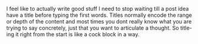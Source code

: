 I feel like to actually write good stuff I need to stop waiting till a post idea have a title before typing the first words. Titles normally encode the range or depth of the content and most times you dont really know what you are trying to say concretely, just that you want to articulate a thought. So title-ing it right from the start is like a cock block in a way.